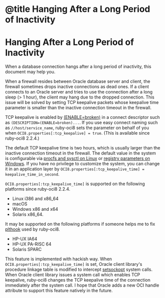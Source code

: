 # @title Hanging After a Long Period of Inactivity

Hanging After a Long Period of Inactivity
=========================================

When a database connection hangs after a long period of inactivity,
this document may help you.

When a firewall resides between Oracle database server and client, the
firewall sometimes drops inactive connections as dead ones. If a
client connects to an Oracle server and tries to use the connection
after a long sleep (> 1 hour), the client may hang due to the
dropped connection. This issue will be solved by setting TCP keepalive
packets whose keepalive time parameter is smaller than the inactive
connection timeout in the firewall.

TCP keepalive is enabled by [(ENABLE=broken)][] in a connect
descriptor such as `(DESCRIPTION=(ENABLE=broken)...`.
If you use easy connect naming such as `//host/service_name`,
ruby-oci8 sets the parameter on behalf of you when
`OCI8.properties[:tcp_keepalive] = true`. (This is available since
ruby-oci8 2.2.4.)

The default TCP keepalive time is two hours, which is usually larger
than the inactive connection timeout in the firewall. The default
value in the system is configurable via [procfs and sysctl on Linux][]
or [registry parameters on Windows][]. If you have no privilege to
customize the system, you can change it in an application layer
by `OCI8.properties[:tcp_keepalive_time] = keepalive_time_in_second`.

`OCI8.properties[:tcp_keepalive_time]` is supported on the following
platforms since ruby-oci8 2.2.4.

* Linux i386 and x86_64
* macOS
* Windows x86 and x64
* Solaris x86_64.

It may be supported on the following platforms if someone helps me
to fix [plthook][] used by ruby-oci8.

* HP-UX IA64
* HP-UX PA-RISC 64
* Solaris SPARC

This feature is implemented with hackish way. When
`OCI8.properties[:tcp_keepalive_time]` is set, Oracle client library's
procedure linkage table is modified to intercept [setsockopt][] system
calls. When Oracle client library issues a system call which enables
TCP keepalive, ruby-oci8 changes the TCP keepalive time of the
connection immediately after the system call. I hope that Oracle adds
a new OCI handle attribute to support this feature natively in the future.

[(ENABLE=broken)]: https://docs.oracle.com/database/121/NETRF/tnsnames.htm#CHDCDGCE
[procfs and sysctl on Linux]: http://tldp.org/HOWTO/TCP-Keepalive-HOWTO/usingkeepalive.html
[registry parameters on Windows]: https://blogs.technet.microsoft.com/nettracer/2010/06/03/things-that-you-may-want-to-know-about-tcp-keepalives/
[plthook]: https://github.com/kubo/plthook
[setsockopt]: http://pubs.opengroup.org/onlinepubs/9699919799/functions/setsockopt.html

